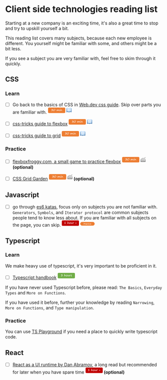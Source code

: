 # Client side technologies reading list
Starting at a new company is an exciting time, it's also a great time to stop and try to upskill yourself a bit.

This reading list covers many subjects, because each new employee is different. You yourself might be familiar with some, and others might be a bit less.

If you see a subject you are very familiar with, feel free to skim through it quickly.

## CSS 
### Learn

- [ ] Go back to the basics of CSS in [Web.dev css guide](https://web.dev/learn/css/). Skip over parts you are familiar with.  ![30m](../assets/time-30m.png) ![read](../assets/tag-read.png)
  
- [ ] [css-tricks guide to flexbox](https://css-tricks.com/snippets/css/a-guide-to-flexbox/)  ![30m](../assets/time-30m.png) ![read](../assets/tag-read.png)

- [ ] [css-tricks guide to grid](https://css-tricks.com/snippets/css/complete-guide-grid//) ![30m](../assets/time-30m.png) ![read](../assets/tag-read.png)

### Practice 
- [ ] [flexboxfroggy.com, a small game to practice flexbox](https://flexboxfroggy.com/) ![30m](../assets/time-30m.png) ![handson](../assets/tag-handson.png) **(optional)**

- [ ] [CSS Grid Garden](https://cssgridgarden.com/) ![30m](../assets/time-30m.png) ![handson](../assets/tag-handson.png) **(optional)**

## Javascript
- [ ] go through [es6 katas](https://jskatas.org/), focus only on subjects you are not familiar with. `Generators`,  `Symbols`, and `Iterator protocol` are common subjects people tend to know less about. If you are familiar with all subjects on the page, you can skip. ![1h](../assets/time-1h.png) <img src="../assets/btn-practice.png" height="16">


## Typescript
### Learn
We make heavy use of typescript, it's very important to be proficient in it. 
- [ ] [Typescript handbook](https://www.typescriptlang.org/docs/handbook/intro.html) ![3h](../assets/time-3h.png)

If you have never used Typescript before, please read: `The Basics`, `Everyday Types` and `More on Functions`.

If you have used it before, further your knowledge by reading `Narrowing`, `More on Functions`, and `Type manipulation`.


### Practice
You can use [TS Playground](https://www.typescriptlang.org/play) if you need a place to quickly write typescript code.

## React
- [ ] [React as a UI runtime by Dan Abramov](https://overreacted.io/react-as-a-ui-runtime/), a long read but recommended for later when you have spare time ![1h](../assets/time-1h.png) **(optional)**